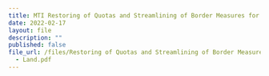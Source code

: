 ```yaml
---
title: MTI Restoring of Quotas and Streamlining of Border Measures for VTL Land
date: 2022-02-17
layout: file
description: ""
published: false
file_url: /files/Restoring of Quotas and Streamlining of Border Measures for VTL
  - Land.pdf
---
```

